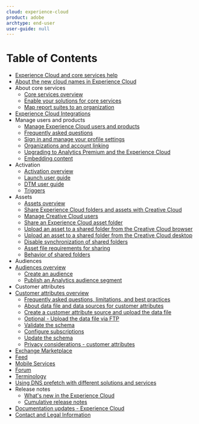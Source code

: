```yaml
---
cloud: experience-cloud
product: adobe
archtype: end-user
user-guide: null
---
```


# Table of Contents

+ [Experience Cloud and core services help](experience-cloud.md)
+ [About the new cloud names in Experience Cloud](solutions-core-services.md)
+ About core services
    + [Core services overview](core-services-landing.md)
    + [Enable your solutions for core services](core_services/core_services.md)
    + [Map report suites to an organization](core_services/map-report-suite.md)
+ [Experience Cloud Integrations](marketing-cloud-integrations.md)
+ Manage users and products
    + [Manage Experience Cloud users and products](admin_getting_started/admin_getting_started.md)
    + [Frequently asked questions](admin_getting_started/faq.md)
    + [Sign in and manage your profile settings](admin_getting_started/getting-started-experience-cloud.md)
    + [Organizations and account linking](admin_getting_started/organizations.md)
    + [Upgrading to Analytics Premium and the Experience Cloud](admin_getting_started/upgrade-to-analytics-premium.md)
    + [Embedding content](admin_getting_started/oembed.md)
+ Activation
    + [Activation overview](activation/activation.md)
    + [Launch user guide](https://marketing.adobe.com/resources/help/en_US/experience-cloud/launch/)
    + [DTM user guide](https://marketing.adobe.com/resources/help/en_US/dtm/)
    + [Triggers](activation/triggers.md)
+ Assets
    + [Assets overview](experience-cloud-assets/experience-cloud-assets.md)
    + [Share Experience Cloud folders and assets with Creative Cloud](experience-cloud-assets/creative_cloud.md)
    + [Manage Creative Cloud users](experience-cloud-assets/t_admin_add_cc_user.md)
    + [Share an Experience Cloud asset folder](experience-cloud-assets/t_share_creative_cloud.md)
    + [Upload an asset to a shared folder from the Creative Cloud browser](experience-cloud-assets/t_upload_asset_cc.md)
    + [Upload an asset to a shared folder from the Creative Cloud desktop](experience-cloud-assets/t_cc_asset_upload_thor.md)
    + [Disable synchronization of shared folders](experience-cloud-assets/t_disable_asset_sync.md)
    + [Asset file requirements for sharing](experience-cloud-assets/assets_file_reqs.md)
    + [Behavior of shared folders](experience-cloud-assets/asset_behavior.md)
+ Audiences
+ [Audiences overview](audience_library/audience_library.md)
    + [Create an audience](audience_library/t_audience_create.md)
    + [Publish an Analytics audience segment](audience_library/t_publish_audience_segment.md)
+ Customer attributes
+ [Customer attributes overview](attributes/attributes.md)
    + [Frequently asked questions, limitations, and best practices](attributes/faq-crs.md)
    + [About data file and data sources for customer attributes](attributes/crs_data_file.md)
    + [Create a customer attribute source and upload the data file](attributes/t_crs_usecase.md)
    + [Optional - Upload the data file via FTP](attributes/t_upload_attributes_ftp.md)
    + [Validate the schema](attributes/validate_schema.md)
    + [Configure subscriptions](attributes/subscription.md)
    + [Update the schema](attributes/t_update-schema.md)
    + [Privacy considerations - customer attributes](attributes/privacy_mac.md)
+ [Exchange Marketplace](exchange.md)
+ [Feed](feed.md)
+ [Mobile Services](https://marketing.adobe.com/resources/help/en_US/mobile/)
+ [Forum](https://forums.adobe.com/community/experience-cloud)
+ [Terminology](terms.md)
+ [Using DNS prefetch with different solutions and services](dns-prefetch.md)
+ Release notes
    + [What's new in the Experience Cloud](marketing-cloud-interface/marketing-cloud-interface.md)
    + [Cumulative release notes](marketing-cloud-interface/release_notes.md)
+ [Documentation updates - Experience Cloud](doc_updates.md)
+ [Contact and Legal Information](contact_and_legal.md)
